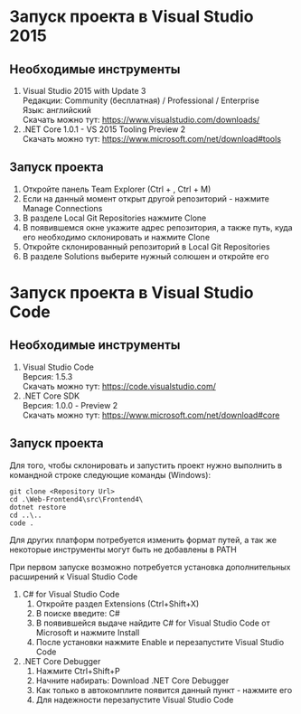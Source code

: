 # Запуск проекта в Visual Studio 2015

## Необходимые инструменты

1. Visual Studio 2015 with Update 3  
   Редакции: Community (бесплатная) / Professional / Enterprise  
   Язык: английский  
   Скачать можно тут: https://www.visualstudio.com/downloads/
2. .NET Core 1.0.1 - VS 2015 Tooling Preview 2  
   Скачать можно тут: https://www.microsoft.com/net/download#tools

## Запуск проекта

1. Откройте панель Team Explorer (Ctrl + \, Ctrl + M)
2. Если на данный момент открыт другой репозиторий - нажмите Manage Connections
3. В разделе Local Git Repositories нажмите Clone
4. В появившемся окне укажите адрес репозитория, а также путь, куда его необходимо склонировать и нажмите Clone
5. Откройте склонированный репозиторий в Local Git Repositories
6. В разделе Solutions выберите нужный солюшен и откройте его

# Запуск проекта в Visual Studio Code

## Необходимые инструменты

1. Visual Studio Code  
   Версия: 1.5.3  
   Скачать можно тут: https://code.visualstudio.com/
2. .NET Core SDK  
   Версия: 1.0.0 - Preview 2  
   Скачать можно тут: https://www.microsoft.com/net/download#core

## Запуск проекта

Для того, чтобы склонировать и запустить проект нужно выполнить в командной строке следующие команды (Windows):

```
git clone <Repository Url>
cd .\Web-Frontend4\src\Frontend4\
dotnet restore
cd ..\..
code .
```

Для других платформ потребуется изменить формат путей, а так же некоторые инструменты могут быть не добавлены в PATH

При первом запуске возможно потребуется установка дополнительных расширений к Visual Studio Code

1. C# for Visual Studio Code
   1. Откройте раздел Extensions (Ctrl+Shift+X)
   2. В поиске введите: C#
   3. В появившейся выдаче найдите C# for Visual Studio Code от Microsoft и нажмите Install
   4. После установки нажмите Enable и перезапустите Visual Studio Code
2. .NET Core Debugger
   1. Нажмите Ctrl+Shift+P
   2. Начните набирать: Download .NET Core Debugger
   3. Как только в автокомплите появится данный пункт - нажмите его
   4. Для надежности перезапустите Visual Studio Code

